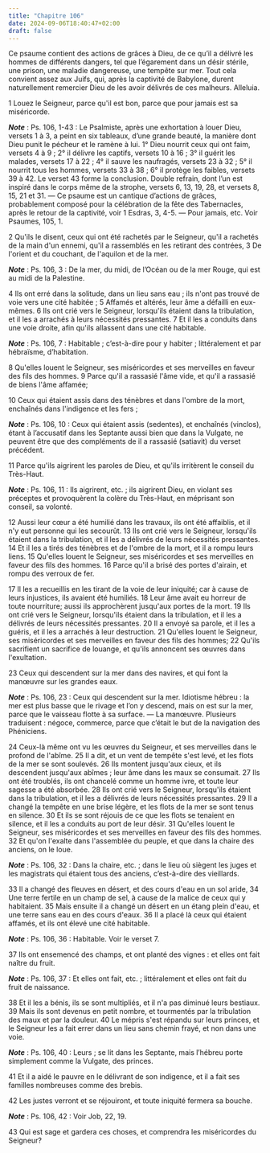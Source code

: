 ```yaml
---
title: "Chapitre 106"
date: 2024-09-06T18:40:47+02:00
draft: false
---
```



Ce psaume contient des actions de grâces à Dieu, de ce qu’il a délivré les hommes de différents dangers, tel que l’égarement dans un désir stérile, une prison, une maladie dangereuse, une tempête sur mer.
Tout cela convient assez aux Juifs, qui, après la captivité de Babylone, durent naturellement remercier Dieu de les avoir délivrés de ces malheurs.
Alleluia.


1 Louez le Seigneur, parce qu'il est bon, parce que pour jamais est sa miséricorde.

***Note*** :  Ps. 106, 1-43 : Le Psalmiste, après une exhortation à louer Dieu, versets 1 à 3, a peint en six tableaux, d’une grande beauté, la manière dont Dieu punit le pécheur et le ramène à lui. 1° Dieu nourrit ceux qui ont faim, versets 4 à 9 ; 2° il délivre les captifs, versets 10 à 16 ; 3° il guérit les malades, versets 17 à 22 ; 4° il sauve les naufragés, versets 23 à 32 ; 5° il nourrit tous les hommes, versets 33 à 38 ; 6° il protège les faibles, versets 39 à 42. Le verset 43 forme la conclusion. Double refrain, dont l’un est inspiré dans le corps même de la strophe, versets 6, 13, 19, 28, et versets 8, 15, 21 et 31. ― Ce psaume est un cantique d’actions de grâces, probablement composé pour la célébration de la fête des Tabernacles, après le retour de la captivité, voir 1 Esdras, 3, 4-5. ― Pour jamais, etc. Voir Psaumes, 105, 1.

2 Qu'ils le disent, ceux qui ont été rachetés par le Seigneur, qu'il a rachetés de la main d'un ennemi, qu'il a rassemblés en les retirant des contrées, 3 De l'orient et du couchant, de l'aquilon et de la mer.

***Note*** :  Ps. 106, 3 : De la mer, du midi, de l’Océan ou de la mer Rouge, qui est au midi de la Palestine.


4 Ils ont erré dans la solitude, dans un lieu sans eau ; ils n'ont pas trouvé de voie vers une cité habitée ; 5 Affamés et altérés, leur âme a défailli en eux-mêmes. 6 Ils ont crié vers le Seigneur, lorsqu'ils étaient dans la tribulation, et il les a arrachés à leurs nécessités pressantes. 7 Et il les a conduits dans une voie droite, afin qu'ils allassent dans une cité habitable.

***Note*** :  Ps. 106, 7 : Habitable ; c’est-à-dire pour y habiter ; littéralement et par hébraïsme, d’habitation.

8 Qu'elles louent le Seigneur, ses miséricordes et ses merveilles en faveur des fils des hommes. 9 Parce qu'il a rassasié l'âme vide, et qu'il a rassasié de biens l'âme affamée;


10 Ceux qui étaient assis dans des ténèbres et dans l'ombre de la mort, enchaînés dans l'indigence et les fers ;

***Note*** :  Ps. 106, 10 : Ceux qui étaient assis (sedentes), et enchaînés (vinclos), étant à l’accusatif dans les Septante aussi bien que dans la Vulgate, ne peuvent être que des compléments de il a rassasié (satiavit) du verset précédent.

11 Parce qu'ils aigrirent les paroles de Dieu, et qu'ils irritèrent le conseil du Très-Haut.

***Note*** :  Ps. 106, 11 : Ils aigrirent, etc. ; ils aigrirent Dieu, en violant ses préceptes et provoquèrent la colère du Très-Haut, en méprisant son conseil, sa volonté.

12 Aussi leur cœur a été humilié dans les travaux, ils ont été affaiblis, et il n'y eut personne qui les secourût. 13 Ils ont crié vers le Seigneur, lorsqu'ils étaient dans la tribulation, et il les a délivrés de leurs nécessités pressantes. 14 Et il les a tirés des ténèbres et de l'ombre de la mort, et il a rompu leurs liens. 15 Qu'elles louent le Seigneur, ses miséricordes et ses merveilles en faveur des fils des hommes. 16 Parce qu'il a brisé des portes d'airain, et rompu des verroux de fer.


17 Il les a recueillis en les tirant de la voie de leur iniquité; car à cause de leurs injustices, ils avaient été humiliés. 18 Leur âme avait eu horreur de toute nourriture; aussi ils approchèrent jusqu'aux portes de la mort. 19 Ils ont crié vers le Seigneur, lorsqu'ils étaient dans la tribulation, et il les a délivrés de leurs nécessités pressantes. 20 Il a envoyé sa parole, et il les a guéris, et il les a arrachés à leur destruction. 21 Qu'elles louent le Seigneur, ses miséricordes et ses merveilles en faveur des fils des hommes; 22 Qu'ils sacrifient un sacrifice de louange, et qu'ils annoncent ses œuvres dans l'exultation.


23 Ceux qui descendent sur la mer dans des navires, et qui font la manœuvre sur les grandes eaux.

***Note*** :  Ps. 106, 23 : Ceux qui descendent sur la mer. Idiotisme hébreu : la mer est plus basse que le rivage et l’on y descend, mais on est sur la mer, parce que le vaisseau flotte à sa surface. ― La manœuvre. Plusieurs traduisent : négoce, commerce, parce que c’était le but de la navigation des Phéniciens.

24 Ceux-là même ont vu les œuvres du Seigneur, et ses merveilles dans le profond de l'abîme. 25 Il a dit, et un vent de tempête s'est levé, et les flots de la mer se sont soulevés. 26 Ils montent jusqu'aux cieux, et ils descendent jusqu'aux abîmes ; leur âme dans les maux se consumait. 27 Ils ont été troublés, ils ont chancelé comme un homme ivre, et toute leur sagesse a été absorbée. 28 Ils ont crié vers le Seigneur, lorsqu'ils étaient dans la tribulation, et il les a délivrés de leurs nécessités pressantes. 29 Il a changé la tempête en une brise légère, et les flots de la mer se sont tenus en silence. 30 Et ils se sont réjouis de ce que les flots se tenaient en silence, et il les a conduits au port de leur désir. 31 Qu'elles louent le Seigneur, ses miséricordes et ses merveilles en faveur des fils des hommes. 32 Et qu'on l'exalte dans l'assemblée du peuple, et que dans la chaire des anciens, on le loue.

***Note*** :  Ps. 106, 32 : Dans la chaire, etc. ; dans le lieu où siègent les juges et les magistrats qui étaient tous des anciens, c’est-à-dire des vieillards.


33 Il a changé des fleuves en désert, et des cours d'eau en un sol aride, 34 Une terre fertile en un champ de sel, à cause de la malice de ceux qui y habitaient. 35 Mais ensuite il a changé un désert en un étang plein d'eau, et une terre sans eau en des cours d'eaux. 36 Il a placé là ceux qui étaient affamés, et ils ont élevé une cité habitable.

***Note*** :  Ps. 106, 36 : Habitable. Voir le verset 7.

37 Ils ont ensemencé des champs, et ont planté des vignes : et elles ont fait naître du fruit.

***Note*** :  Ps. 106, 37 : Et elles ont fait, etc. ; littéralement et elles ont fait du fruit de naissance.

38 Et il les a bénis, ils se sont multipliés, et il n'a pas diminué leurs bestiaux. 39 Mais ils sont devenus en petit nombre, et tourmentés par la tribulation des maux et par la douleur. 40 Le mépris s'est répandu sur leurs princes, et le Seigneur les a fait errer dans un lieu sans chemin frayé, et non dans une voie.

***Note*** :  Ps. 106, 40 : Leurs ; se lit dans les Septante, mais l’hébreu porte simplement comme la Vulgate, des princes.

41 Et il a aidé le pauvre en le délivrant de son indigence, et il a fait ses familles nombreuses comme des brebis.


42 Les justes verront et se réjouiront, et toute iniquité fermera sa bouche.

***Note*** :  Ps. 106, 42 : Voir Job, 22, 19.

43 Qui est sage et gardera ces choses, et comprendra les miséricordes du Seigneur?

